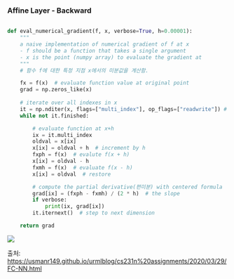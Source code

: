 
### Affine Layer - Backward 

```python

def eval_numerical_gradient(f, x, verbose=True, h=0.00001):
    """
    a naive implementation of numerical gradient of f at x
    - f should be a function that takes a single argument
    - x is the point (numpy array) to evaluate the gradient at
    """
    # 함수 f에 대한 특정 지점 x에서의 미분값을 계산함.

    fx = f(x)  # evaluate function value at original point
    grad = np.zeros_like(x)
    
    # iterate over all indexes in x
    it = np.nditer(x, flags=["multi_index"], op_flags=["readwrite"]) # np.nditer : 배열을 iterate하는 numpy 전용 함수. Efficient multi-dimensional iterator object to iterate over arrays. T
    while not it.finished:

        # evaluate function at x+h
        ix = it.multi_index
        oldval = x[ix]
        x[ix] = oldval + h  # increment by h
        fxph = f(x)  # evalute f(x + h)
        x[ix] = oldval - h
        fxmh = f(x)  # evaluate f(x - h)
        x[ix] = oldval  # restore

        # compute the partial derivative(편미분) with centered formula
        grad[ix] = (fxph - fxmh) / (2 * h)  # the slope
        if verbose:
            print(ix, grad[ix])
        it.iternext()  # step to next dimension

    return grad
```




<img src="https://github.com/sandartchip/TIL/assets/15938354/98fbf621-7038-4334-9a0a-418f374e10ae" />



출처:
https://usmanr149.github.io/urmlblog/cs231n%20assignments/2020/03/29/FC-NN.html
